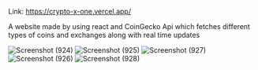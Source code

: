 Link: https://crypto-x-one.vercel.app/

A website made by using react and CoinGecko Api which fetches different types of coins and exchanges along with real time updates



![Screenshot (924)](https://user-images.githubusercontent.com/77433607/230739557-79124fa6-a5e2-45e0-b9fc-9e80f153cdb2.png)
![Screenshot (925)](https://user-images.githubusercontent.com/77433607/230739560-bd4f64ce-3522-4d85-89bd-049bc1976e7f.png)
![Screenshot (927)](https://user-images.githubusercontent.com/77433607/230739562-44767121-9a51-4966-a696-165604f34df9.png)
![Screenshot (926)](https://user-images.githubusercontent.com/77433607/230739567-40a20b47-0441-4c74-bad9-bfcba3056569.png)
![Screenshot (928)](https://user-images.githubusercontent.com/77433607/230739569-eb0e4222-2842-4d86-bf32-b92e91a13019.png)
